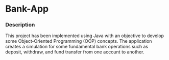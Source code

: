 # Bank-App

### Description
This project has been implemented using Java with an objective to develop some Object-Oriented Programming (OOP) concepts. The application creates a simulation for some fundamental bank operations such as deposit, withdraw, and fund transfer from one account to another.
